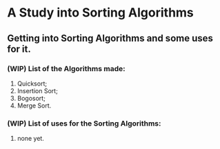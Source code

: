 # A Study into Sorting Algorithms

##  Getting into Sorting Algorithms and some uses for it.

### (WIP) List of the Algorithms made:
 1. Quicksort;
 2. Insertion Sort;
 3. Bogosort;
 4. Merge Sort.

 ### (WIP) List of uses for the Sorting Algorithms:
 1. none yet.